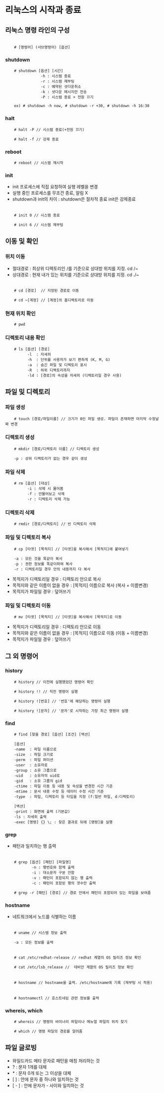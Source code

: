 # 리눅스의 시작과 종료

## 리눅스 명령 라인의 구성

######

        # [명령어] (서브명령어) [옵션]

### shutdown

        # shutdown [옵션] [시간]
                    -h : 시스템 종료
                    -r : 시스템 재부팅
                    -c : 예약된 셧다운취소
                    -k : 셧다운 메시지만 전송
                    -P : 시스템 종료 + 전원 끄기

        ex) # shutdown -h now, # shutdown -r +30, # shutdown -h 16:30

### halt

        # halt -P // 시스템 종료(+전원 끄기)

        # halt -f // 강제 종료

### reboot

        # reboot // 시스템 재시작

### init

- init 프로세스에 직접 요청하여 실행 레벨을 변경
- 실행 중인 프로세스를 무조건 종료, 알림 X
- shutdown과 init의 차이 : shutdown은 절차적 종료 init은 강제종료

######

        # init 0 // 시스템 종료

        # init 6 // 시스템 재부팅

## 이동 및 확인

### 위치 이동

- 절대경로 : 최상위 디렉토리인 /를 기준으로 상대방 위치를 지정. cd /~
- 상대경로 : 현재 내가 있는 위치를 기준으로 상대방 위치를 지정. cd ./~

######

        # cd [경로]  // 지정된 경로로 이동

        # cd ~[계정] // [계정]의 홈디렉토리로 이동

### 현재 위치 확인

        # pwd

### 디렉토리 내용 확인

        # ls [옵션] [경로]
              -l  : 자세히
              -h  : 단위를 사용자가 보기 편하게 (K, M, G)
              -a  : 숨긴 파일 및 디렉토리 표시
              -R  : 하위 디렉토리까지
              -ld : [경로]의 속성을 자세히 (디렉토리일 경우 사용)

## 파일 및 디렉토리

### 파일 생성

        # touch [경로/파일이름] // 크기가 0인 파일 생성. 파일이 존재하면 마지막 수정날짜 변경

### 디렉토리 생성

        # mkdir [경로/디렉토리 이름] // 디렉토리 생성

        -p : 상위 디렉토리가 없는 경우 같이 생성

### 파일 삭제

        # rm [옵션] [대상]
              -i : 삭제 시 물어봄
              -f : 안물어보고 삭제
              -r : 디렉토리 삭제 가능

### 디렉토리 삭제

        # rmdir [경로/디렉토리] // 빈 디렉토리 삭제

### 파일 및 디렉토리 복사

        # cp [타겟] [목적지] // [타겟]을 복사해서 [목적지]에 붙여넣기

        -a : 모든 것을 똑같이 복사
        -p : 권한 정보를 똑같이하여 복사
        -r : 디렉토리일 경우 안의 내용까지 다 복사

- 목적지가 디렉토리일 경우 : 디렉토리 안으로 복사
- 목적지와 같은 이름이 없을 경우 : [목적지] 이름으로 복사 (복사 + 이름변경)
- 목적지가 파일일 경우 : 덮어쓰기

### 파일 및 디렉토리 이동

        # mv [타겟] [목적지] // [타겟]을 복사해서 [목적지]로 이동

- 목적지가 디렉토리일 경우 : 디렉토리 안으로 이동
- 목적지와 같은 이름이 없을 경우 : [목적지] 이름으로 이동 (이동 + 이름변경)
- 목적지가 파일일 경우 : 덮어쓰기

## 그 외 명령어

### history

        # history // 이전에 실행했었던 명령어 확인

        # history !! // 직전 명령어 실행

        # history ![번호] // '번호'에 해당하는 명령어 실행

        # history ![문자] // '문자'로 시작하는 가장 최근 명령어 실행

### find

        # find [찾을 경로] [옵션] [조건] [액션]

        [옵션]
        -name  : 파일 이름으로
        -size  : 파일 크기로
        -perm  : 파일 퍼미션
        -user  : 소유자로
        -group : 소유 그룹으로
        -uid   : 소유자의 uid로
        -gid   : 소유 그룹의 gid
        -ctime : 파일 이동 등 내용 및 속성을 변경한 시간 기준
        -mtime : 문서 내용 수정 등 데이터 수정 시간 기준
        -type  : 파일, 디렉토리 등 타입을 지정 (f:일반 파일, d:디렉토리)

        [액션]
        -print : 화면에 출력 (기본값)
        -ls : 자세히 출력
        -exec [명령] {} \; : 찾은 결과로 뒤에 [명령]을 실행

### grep

- 패턴과 일치하는 행 출력

######

        # grep [옵션] [패턴] [파일명]
                -n : 행번호와 함께 출력
                -i : 대소문자 구분 안함
                -v : 패턴이 포함되지 않는 행 출력
                -c : 패턴이 포함된 행의 갯수만 출력

        # grep -r [패턴] [경로] // 경로 안에서 패턴이 포함되어 있는 파일을 보여줌

### hostname

- 네트워크에서 노드를 식별하는 이름

######

        # uname // 시스템 정보 출력

        -a : 모든 정보를 출력

######

        # cat /etc/redhat-release // redhat 계열의 OS 릴리즈 정보 확인

        # cat /etc/lsb_release //  데비안 계열의 OS 릴리즈 정보 확인

######

        # hostname // hostname을 출력. /etc/hostname에 기록 (재부팅 시 적용)

######

        # hostnamectl // 호스트네임 관련 정보를 출력

### whereis, which

        # whereis // 명령의 바이너리 파일이나 메뉴얼 파일의 위치 찾기

        # which // 명령 파일의 경로를 알려줌

## 파일 글로빙

- 와일드카드 메타 문자로 패턴을 매칭 처리하는 것
- ? : 문자 1개를 대체
- \* : 문자 0개 또는 그 이상을 대체
- \[ ] : 안에 문자 중 하나와 일치하는 것
- [ - ] : 안에 문자가 - 사이와 일치하는 것
